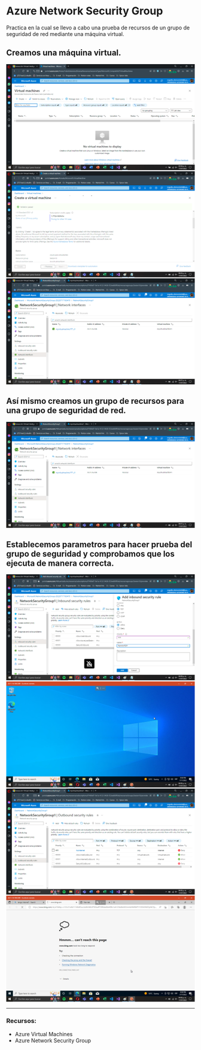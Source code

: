# Azure Network Security Group

Practica en la cual se llevo a cabo una prueba de recursos de un grupo de seguridad de red mediante una máquina virtual.

## Creamos una máquina virtual.
![screenshot](Images\NSG-1.png)
![screenshot](Images\NSG-2.png)
![screenshot](Images\NSG-3.png)
## Así mismo creamos un grupo de recursos para una grupo de seguridad de red.
![screenshot](Images\NSG-4.png)
## Establecemos parametros para hacer prueba del grupo de seguridad y comprobamos que los ejecuta de manera correcta.
![screenshot](Images\NSG-5.png)
![screenshot](Images\NSG-6.png)
![screenshot](Images\NSG-7.png)
![screenshot](Images\NSG-8.png)

---
### Recursos:
- Azure Virtual Machines
- Azure Network Security Group

#